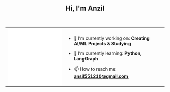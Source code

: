 <h2 align="center">Hi, I'm Anzil</h2>
<table>
  <tr>
    <td>
    <img align="center" width="400" src="https://raw.githubusercontent.com/dewkiks/dewkiks/main/github-metrics.svg" alt="GitHub Metrics" />
    </td>
    <td>

- 🔭 I’m currently working on: **Creating AI/ML Projects & Studying**

- 🌱 I’m currently learning: **Python, LangGraph**

- 📫 How to reach me: **ansil551210@gmail.com**

    </td>
  </tr>
<br/>
